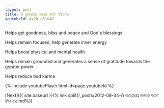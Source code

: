 ```yaml
---
layout: post
title: ଓଁ ରୁଦ୍ରାୟା ନମାହ ୧୦୮ ଟିମଏସ
youtubeId: 4x2R_e31G40
---
```

 
 
Helps get goodness, bliss and peace and God's blessings
 
Helps remain focused, help generate inner energy 
 
Helps boost physical and mental health 
 
Helps remain grounded and generates a sense of gratitude towards the greater power 
 
Helps reduce bad karma
 
 
 
 


{% include youtubePlayer.html id=page.youtubeId %}
 
[Next]({{ site.baseurl }}{% link  split1/_posts/2012-09-04-ଓଁ ଦଣ୍ଡାୟ ନମାହ ୧୦୮ ଟିମଏସ.md%})
 
